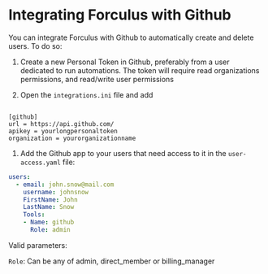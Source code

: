 Integrating Forculus with Github
===============================

You can integrate Forculus with Github to automatically create and delete users. To do so:

1. Create a new Personal Token in Github, preferably from a user dedicated to run automations. The token will require read organizations permissions, and read/write user permissions

2. Open the `integrations.ini` file and add

```

[github]
url = https://api.github.com/
apikey = yourlongpersonaltoken
organization = yourorganizationname

```

1. Add the Github app to your users that need access to it in the `user-access.yaml` file:


```yaml
users:
  - email: john.snow@mail.com
    username: johnsnow
    FirstName: John
    LastName: Snow
    Tools:
    - Name: github
      Role: admin
```
Valid parameters:

`Role`: Can be any of admin, direct_member or billing_manager
